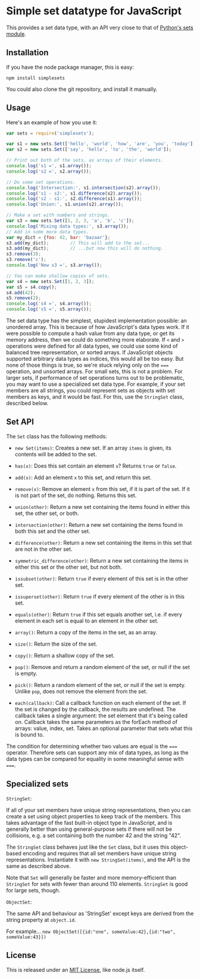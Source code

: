 Simple set datatype for JavaScript
==========

This provides a set data type, with an API very close to that of [Python's sets module](http://docs.python.org/library/sets.html).

Installation
----------

If you have the node package manager, this is easy:

    npm install simplesets

You could also clone the git repository, and install it manually.

Usage
----------

Here's an example of how you use it:

```js
var sets = require('simplesets');

var s1 = new sets.Set(['hello', 'world', 'how', 'are', 'you', 'today']);
var s2 = new sets.Set(['say', 'hello', 'to', 'the', 'world']);

// Print out both of the sets, as arrays of their elements.
console.log('s1 =', s1.array());
console.log('s2 =', s2.array());

// Do some set operations.
console.log('Intersection:', s1.intersection(s2).array());
console.log('s1 - s2:', s1.difference(s2).array());
console.log('s2 - s1:', s2.difference(s1).array());
console.log('Union:', s1.union(s2).array());

// Make a set with numbers and strings.
var s3 = new sets.Set([1, 2, 3, 'a', 'b', 'c']);
console.log('Mixing data types:', s3.array());
// Add in some more data types.
var my_dict = {foo: 42, bar: 'bazaar'};
s3.add(my_dict);		// This will add to the set...
s3.add(my_dict);		// ...but now this will do nothing.
s3.remove(3);
s3.remove('c');
console.log('New s3 =', s3.array());

// You can make shallow copies of sets.
var s4 = new sets.Set([1, 2, 3]);
var s5 = s4.copy();
s4.add(42);
s5.remove(2);
console.log('s4 =', s4.array());
console.log('s5 =', s5.array());
```
    
The set data type has the simplest, stupidest implementation possible: an unordered array. This is because of how JavaScript's data types work. If it were possible to compute a hash value from any data type, or get its memory address, then we could do something more elaborate. If `<` and `>` operations were defined for all data types, we could use some kind of balanced tree representation, or sorted arrays. If JavaScript objects supported arbitrary data types as indices, this would all be too easy. But none of those things is true, so we're stuck relying only on the `===` operation, and unsorted arrays. For small sets, this is not a problem. For larger sets, if performance of set operations turns out to be problematic, you may want to use a specialized set data type. For example, if your set members are all strings, you could represent sets as objects with set members as keys, and it would be fast. For this, use the `StringSet` class, described below.

Set API
----------

The `Set` class has the following methods:

* `new Set(items)`: Creates a new set. If an array `items` is given, its contents will be added to the set.

* `has(x)`: Does this set contain an element `x`? Returns `true` or `false`.

* `add(x)`: Add an element `x` to this set, and return this set.

* `remove(x)`: Remove an element `x` from this set, if it is part of the set. If it is not part of the set, do nothing. Returns this set.

* `union(other)`: Return a new set containing the items found in either this set, the other set, or both.

* `intersection(other)`: Return a new set containing the items found in both this set and the other set.

* `difference(other)`: Return a new set containing the items in this set that are not in the other set.

* `symmetric_difference(other)`: Return a new set containing the items in either this set or the other set, but not both.

* `issubset(other)`: Return `true` if every element of this set is in the other set.

* `issuperset(other)`: Return `true` if every element of the other is in this set.

* `equals(other)`: Return `true` if this set equals another set, i.e. if every element in each set is equal to an element in the other set.

* `array()`: Return a copy of the items in the set, as an array.

* `size()`: Return the size of the set.

* `copy()`: Return a shallow copy of the set.

* `pop()`: Remove and return a random element of the set, or null if the set is empty.

* `pick()`: Return a random element of the set, or null if the set is empty. Unlike `pop`, does not remove the element from the set.

* `each(callback)`: Call a callback function on each element of the set. If the set is changed by the callback, the results are undefined. The callback takes a single argument: the set element that it's being called on. Callback takes the same parameters as the forEach method of arrays:  value, index, set. Takes an optional parameter that sets what this is bound to.

The condition for determining whether two values are equal is the `===` operator. Therefore sets can support any mix of data types, as long as the data types can be compared for equality in some meaningful sense with `===`.

Specialized sets
----------

`StringSet`:

If all of your set members have unique string representations, then you can create a set using object properties to keep track of the members. This takes advantage of the fast built-in object type in JavaScript, and is generally better than using general-purpose sets if there will not be collisions, e.g. a set containing both the number 42 and the string "42".

The `StringSet` class behaves just like the `Set` class, but it uses this object-based encoding and requires that all set members have unique string representations. Instantiate it with `new StringSet(items)`, and the API is the same as described above.

Note that `Set` will generally be faster and more memory-efficient than `StringSet` for sets with fewer than around 110 elements. `StringSet` is good for large sets, though.

`ObjectSet`:

The same API and behaviour as 'StringSet' except keys are derived from the string property at `object.id`.

For example... `new ObjectSet([{id:"one", someValue:42},{id:"two", someValue:43}])`

License
-------

This is released under an [MIT License](http://en.wikipedia.org/wiki/MIT_License), like node.js itself.
